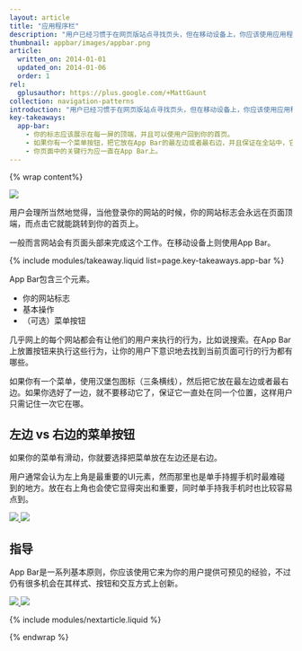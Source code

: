 ```yaml
---
layout: article
title: "应用程序栏"
description: "用户已经习惯于在网页版站点寻找页头，但在移动设备上，你应该使用应用程序栏来代替。"
thumbnail: appbar/images/appbar.png
article:
  written_on: 2014-01-01
  updated_on: 2014-01-06
  order: 1
rel:
  gplusauthor: https://plus.google.com/+MattGaunt
collection: navigation-patterns
introduction: "用户已经习惯于在网页版站点寻找页头，但在移动设备上，你应该使用应用程序栏来代替。"
key-takeaways:
  app-bar:
    - 你的标志应该展示在每一屏的顶端，并且可以使用户回到你的首页。
    - 如果你有一个菜单按钮，把它放在App Bar的最左边或者最右边，并且保证在全站中，它一直在相同的位置。
    - 你页面中的关键行为应一直在App Bar上。
---
```


{% wrap content%}

<a href="{{site.baseurl}}/resources/samples/layouts/navigation-patterns/appbar-navdrawer-sample1.html">
  <img class="g-medium--full g-wide--full" src="images/appbar.png">
</a>

<div style="clear: both;"></div>

用户会理所当然地觉得，当他登录你的网站的时候，你的网站标志会永远在页面顶端，而点击它就能跳转到你的首页上。

一般而言网站会有页面头部来完成这个工作。在移动设备上则使用App Bar。

{% include modules/takeaway.liquid list=page.key-takeaways.app-bar %}

App Bar包含三个元素。

- 你的网站标志
- 基本操作
- （可选）菜单按钮

几乎网上的每个网站都会有让他们的用户来执行的行为，比如说搜索。在App Bar上放置按钮来执行这些行为，让你的用户下意识地去找到当前页面可行的行为都有哪些。

如果你有一个菜单，使用汉堡包图标（三条横线），然后把它放在最左边或者最右边。如果你选好了一边，就不要移动它了，保证它一直处在同一个位置，这样用户只需记住一次它在哪。

## 左边 vs 右边的菜单按钮

如果你的菜单有滑动，你就要选择把菜单放在左边还是右边。

用户通常会认为左上角是最重要的UI元素，然而那里也是单手持握手机时最难碰到的地方。放在右上角也会使它显得突出和重要，同时单手持我手机时也比较容易点到。

<a href="{{site.baseurl}}/resources/samples/layouts/navigation-patterns/appbar-navdrawer-sample1.html">
  <img class="g--half" src="images/appbar-menu-left.png">
</a>
<a href="{{site.baseurl}}/resources/samples/layouts/navigation-patterns/appbar-navdrawer-sample2.html">
  <img class="g--half g--last" src="images/appbar-menu-right.png">
</a>

<div style="clear: both;"></div>

## 指导

App Bar是一系列基本原则，你应该使用它来为你的用户提供可预见的经验，不过仍有很多机会在其样式、按钮和交互方式上创新。

<a href="{{site.baseurl}}/resources/samples/layouts/navigation-patterns/appbar-navdrawer-bottombar-sample.html">
  <img class="g--half" src="images/appbar-alt-1.png">
</a>
<a href="{{site.baseurl}}/resources/samples/layouts/navigation-patterns/appbar-navdrawer-sample.html">
  <img class="g--half g--last" src="images/appbar-alt-2.png">
</a>

<div style="clear: both;"></div>

{% include modules/nextarticle.liquid %}

{% endwrap %}
